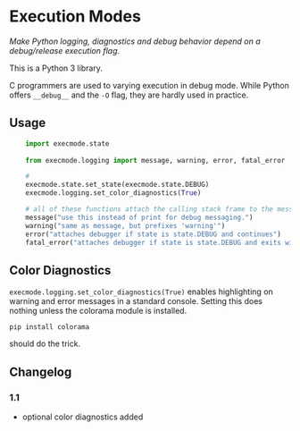 # Execution Modes #

*Make Python logging, diagnostics and debug behavior depend on a debug/release execution flag.*

This is a Python 3 library.

C programmers are used to varying execution in debug mode.  While Python offers `__debug__` and the `-O` flag, they are hardly used in practice.

## Usage ##

```python
    import execmode.state
    
    from execmode.logging import message, warning, error, fatal_error

    # 
    execmode.state.set_state(execmode.state.DEBUG)
    execmode.logging.set_color_diagnostics(True)

    # all of these functions attach the calling stack frame to the message
    message("use this instead of print for debug messaging.")
    warning("same as message, but prefixes 'warning'")
    error("attaches debugger if state is state.DEBUG and continues")
    fatal_error("attaches debugger if state is state.DEBUG and exits with errorlevel")
```

## Color Diagnostics ##

`execmode.logging.set_color_diagnostics(True)` enables highlighting on warning and error messages in a standard console.  Setting this does nothing unless the colorama module is installed.

    pip install colorama

should do the trick.

## Changelog ##

### 1.1 ###

 - optional color diagnostics added 
